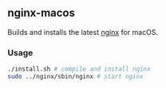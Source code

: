 ## nginx-macos

Builds and installs the latest [nginx](https://nginx.org/en/) for macOS.

### Usage

```sh
./install.sh # compile and install nginx
sudo ../nginx/sbin/nginx # start nginx
```
